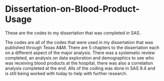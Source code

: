 # Dissertation-on-Blood-Product-Usage
These are the codes to my dissertation that was completed in SAS.

The codes are all of the codes that were used in my dissertation that was published through Texas A&M. There are 5 chapters to the dissertation each on a different aspect of the major analysis. There was a systematic review completed, an analysis on data exploration and demographics to see who was receiving blood products at the hospital, there was also a correlation analysis completed at the end. Alls of the coding was done in SAS 9.4 and is still being worked with today to help with further research. 
